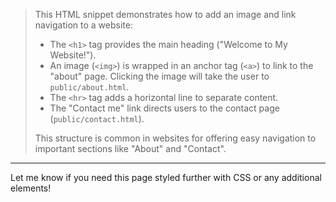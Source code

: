 > This HTML snippet demonstrates how to add an image and link navigation to a website:
> - The `<h1>` tag provides the main heading ("Welcome to My Website!").
> - An image (`<img>`) is wrapped in an anchor tag (`<a>`) to link to the "about" page. Clicking the image will take the user to `public/about.html`.
> - The `<hr>` tag adds a horizontal line to separate content.
> - The "Contact me" link directs users to the contact page (`public/contact.html`).
>
> This structure is common in websites for offering easy navigation to important sections like "About" and "Contact".

---

Let me know if you need this page styled further with CSS or any additional elements!
